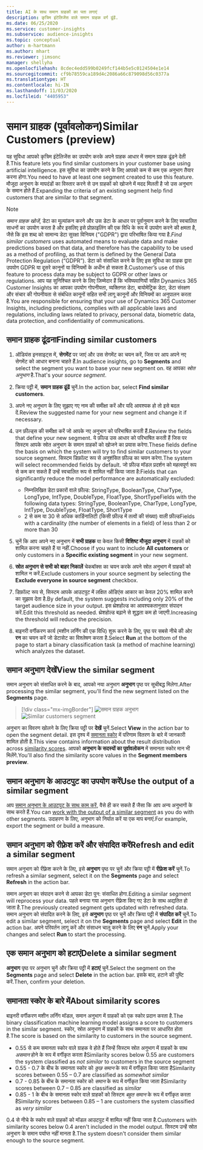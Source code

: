 ```yaml
---
title: AI के साथ समान ग्राहकों का पता लगाएं
description: कृत्रिम इंटेलिजेंस वाले समान ग्राहक वर्ग ढूंढें.
ms.date: 06/25/2020
ms.service: customer-insights
ms.subservice: audience-insights
ms.topic: conceptual
author: m-hartmann
ms.author: mhart
ms.reviewer: jimsonc
manager: shellyha
ms.openlocfilehash: 8cdec4edd599b0249fcf144b5e5c0124504e1e14
ms.sourcegitcommit: cf9b78559ca189d4c2086a66c879098d56c0377a
ms.translationtype: HT
ms.contentlocale: hi-IN
ms.lasthandoff: 11/03/2020
ms.locfileid: "4405953"
---
```

# <a name="similar-customers-preview"></a><span data-ttu-id="6c4ba-103">समान ग्राहक (पूर्वावलोकन)</span><span class="sxs-lookup"><span data-stu-id="6c4ba-103">Similar Customers (preview)</span></span>

<span data-ttu-id="6c4ba-104">यह सुविधा आपको कृत्रिम इंटेलिजेंस का उपयोग करके अपने ग्राहक आधार में समान ग्राहक ढूंढने देती है.</span><span class="sxs-lookup"><span data-stu-id="6c4ba-104">This feature lets you find similar customers in your customer base using artificial intelligence.</span></span> <span data-ttu-id="6c4ba-105">इस सुविधा का उपयोग करने के लिए आपको कम से कम एक अनुभाग तैयार करना होगा.</span><span class="sxs-lookup"><span data-stu-id="6c4ba-105">You need to have at least one segment created to use this feature.</span></span> <span data-ttu-id="6c4ba-106">मौजूदा अनुभाग के मापदंडों का विस्तार करने से उन ग्राहकों को खोजने में मदद मिलती है जो उस अनुभाग के समान होते हैं.</span><span class="sxs-lookup"><span data-stu-id="6c4ba-106">Expanding the criteria of an existing segment help find customers that are similar to that segment.</span></span>

> [!NOTE]
> <span data-ttu-id="6c4ba-107">*समान ग्राहक खोजें*, डेटा का मूल्यांकन करने और उस डेटा के आधार पर पूर्वानुमान करने के लिए स्वचालित साधनों का उपयोग करता है और इसलिए इसे प्रोफ़ाइलिंग की एक विधि के रूप में उपयोग करने की क्षमता है, जैसे कि इस शब्द को सामान्य डेटा सुरक्षा विनियम ("GDPR") द्वारा परिभाषित किया गया है.</span><span class="sxs-lookup"><span data-stu-id="6c4ba-107">*Find similar customers* uses automated means to evaluate data and make predictions based on that data, and therefore has the capability to be used as a method of profiling, as that term is defined by the General Data Protection Regulation (“GDPR”).</span></span> <span data-ttu-id="6c4ba-108">डेटा को संसाधित करने के लिए इस सुविधा का ग्राहक द्वारा उपयोग GDPR या दूसरे कानूनों या विनियमों के अधीन हो सकता है.</span><span class="sxs-lookup"><span data-stu-id="6c4ba-108">Customer’s use of this feature to process data may be subject to GDPR or other laws or regulations.</span></span> <span data-ttu-id="6c4ba-109">आप यह सुनिश्चित करने के लिए ज़िम्मेदार हैं कि भविष्यवाणियों सहित Dynamics 365 Customer Insights का आपका उपयोग गोपनीयता, व्यक्तिगत डेटा, बायोमेट्रिक डेटा, डेटा संरक्षण और संचार की गोपनीयता से संबंधित कानूनों सहित सभी लागू कानूनों और विनियमों का अनुपालन करता है.</span><span class="sxs-lookup"><span data-stu-id="6c4ba-109">You are responsible for ensuring that your use of Dynamics 365 Customer Insights, including predictions, complies with all applicable laws and regulations, including laws related to privacy, personal data, biometric data, data protection, and confidentiality of communications.</span></span>

## <a name="finding-similar-customers"></a><span data-ttu-id="6c4ba-110">समान ग्राहक ढूंढना</span><span class="sxs-lookup"><span data-stu-id="6c4ba-110">Finding similar customers</span></span>

1. <span data-ttu-id="6c4ba-111">ऑडियंस इनसाइट्स में, **सेगमेंट** पर जाएं और उस सेगमेंट का चयन करें, जिस पर आप अपने नए सेगमेंट को आधार बनाना चाहते हैं.</span><span class="sxs-lookup"><span data-stu-id="6c4ba-111">In audience insights, go to **Segments** and select the segment you want to base your new segment on.</span></span> <span data-ttu-id="6c4ba-112">वह आपका *स्रोत अनुभाग* है.</span><span class="sxs-lookup"><span data-stu-id="6c4ba-112">That's your *source segment*.</span></span>

1. <span data-ttu-id="6c4ba-113">क्रिया पट्टी में, **समान ग्राहक ढूंढें** चुनें.</span><span class="sxs-lookup"><span data-stu-id="6c4ba-113">In the action bar, select **Find similar customers**.</span></span>

1. <span data-ttu-id="6c4ba-114">अपने नए अनुभाग के लिए सुझाए गए नाम की समीक्षा करें और यदि आवश्यक हो तो इसे बदल दें.</span><span class="sxs-lookup"><span data-stu-id="6c4ba-114">Review the suggested name for your new segment and change it if necessary.</span></span>

1. <span data-ttu-id="6c4ba-115">उन फ़ील्ड्स की समीक्षा करें जो आपके नए अनुभाग को परिभाषित करती हैं.</span><span class="sxs-lookup"><span data-stu-id="6c4ba-115">Review the fields that define your new segment.</span></span> <span data-ttu-id="6c4ba-116">ये फ़ील्ड उस आधार को परिभाषित करती हैं जिस पर सिस्टम आपके स्रोत अनुभाग के समान ग्राहकों को खोजने का प्रयास करेगा.</span><span class="sxs-lookup"><span data-stu-id="6c4ba-116">These fields define the basis on which the system will try to find similar customers to your source segment.</span></span> <span data-ttu-id="6c4ba-117">सिस्टम डिफ़ॉल्ट रूप से अनुशंसित फ़ील्ड का चयन करेगा.</span><span class="sxs-lookup"><span data-stu-id="6c4ba-117">The system will select recommended fields by default.</span></span>
  <span data-ttu-id="6c4ba-118">जो फ़ील्ड मॉडल प्रदर्शन को महत्वपूर्ण रूप से कम कर सकते हैं उन्हें स्वचालित रूप से शामिल नहीं किया जाता है:</span><span class="sxs-lookup"><span data-stu-id="6c4ba-118">Fields that can significantly reduce the model performance are automatically excluded:</span></span>
  
   - <span data-ttu-id="6c4ba-119">निम्नलिखित डेटा प्रकारों वाले फ़ील्ड: StringType, BooleanType, CharType, LongType, IntType, DoubleType, FloatType, ShortType</span><span class="sxs-lookup"><span data-stu-id="6c4ba-119">Fields with the following data types: StringType, BooleanType, CharType, LongType, IntType, DoubleType, FloatType, ShortType</span></span>
   - <span data-ttu-id="6c4ba-120">2 से कम या 30 से अधिक कार्डिनालिटी (किसी फ़ील्ड में तत्वों की संख्या) वाली फ़ील्ड</span><span class="sxs-lookup"><span data-stu-id="6c4ba-120">Fields with a cardinality (the number of elements in a field) of less than 2 or more than 30</span></span>

1. <span data-ttu-id="6c4ba-121">चुनें कि आप अपने नए अनुभाग में **सभी ग्राहक** या केवल किसी **विशिष्ट मौजूदा अनुभाग** में ग्राहकों को शामिल करना चाहते हैं या नहीं.</span><span class="sxs-lookup"><span data-stu-id="6c4ba-121">Choose if you want to include **All customers** or only customers in a **Specific existing segment** in your new segment.</span></span>

1. <span data-ttu-id="6c4ba-122">**स्रोत अनुभाग से सभी को बाहर निकालें** चेकबॉक्स का चयन करके अपने स्रोत अनुभाग में ग्राहकों को शामिल न करें.</span><span class="sxs-lookup"><span data-stu-id="6c4ba-122">Exclude customers in your source segment by selecting the **Exclude everyone in source segment** checkbox.</span></span>

1. <span data-ttu-id="6c4ba-123">डिफ़ॉल्ट रूप से, सिस्टम आपके आउटपुट में लक्षित ऑडिएंस आकार का केवल 20% शामिल करने का सुझाव देता है.</span><span class="sxs-lookup"><span data-stu-id="6c4ba-123">By default, the system suggests including only 20% of the target audience size in your output.</span></span> <span data-ttu-id="6c4ba-124">इस थ्रेशहोल्ड का आवश्यकतानुसार संपादन करें.</span><span class="sxs-lookup"><span data-stu-id="6c4ba-124">Edit this threshold as needed.</span></span> <span data-ttu-id="6c4ba-125">थ्रेशहोल्ड बढ़ाने से शुद्धता कम हो जाएगी.</span><span class="sxs-lookup"><span data-stu-id="6c4ba-125">Increasing the threshold will reduce the precision.</span></span>

1. <span data-ttu-id="6c4ba-126">बाइनरी वर्गीकरण कार्य (मशीन लर्निंग की एक विधि) शुरू करने के लिए, पृष्ठ पर सबसे नीचे की ओर **रन** का चयन करें जो डेटासेट का विश्लेषण करता है.</span><span class="sxs-lookup"><span data-stu-id="6c4ba-126">Select **Run** at the bottom of the page to start a binary classification task (a method of machine learning) which analyzes the dataset.</span></span>

## <a name="view-the-similar-segment"></a><span data-ttu-id="6c4ba-127">समान अनुभाग देखें</span><span class="sxs-lookup"><span data-stu-id="6c4ba-127">View the similar segment</span></span>

<span data-ttu-id="6c4ba-128">समान अनुभाग को संसाधित करने के बाद, आपको नया अनुभाग **अनुभाग** पृष्ठ पर सूचीबद्ध मिलेगा.</span><span class="sxs-lookup"><span data-stu-id="6c4ba-128">After processing the similar segment, you'll find the new segment listed on the **Segments** page.</span></span>

> [!div class="mx-imgBorder"]
> <span data-ttu-id="6c4ba-129">![समान ग्राहक अनुभाग](media/expanded-segment.png "समान ग्राहक अनुभाग")</span><span class="sxs-lookup"><span data-stu-id="6c4ba-129">![Similar customers segment](media/expanded-segment.png "Similar customers segment")</span></span>

<span data-ttu-id="6c4ba-130">अनुभाग का विवरण खोलने के लिए क्रिया पट्टी पर **देखें** चुनें.</span><span class="sxs-lookup"><span data-stu-id="6c4ba-130">Select **View** in the action bar to open the segment detail.</span></span> <span data-ttu-id="6c4ba-131">इस दृश्य में [समानता स्कोर](#about-similarity-scores) में परिणाम वितरण के बारे में जानकारी शामिल होती है.</span><span class="sxs-lookup"><span data-stu-id="6c4ba-131">This view contains information about the result distribution across [similarity scores](#about-similarity-scores).</span></span> <span data-ttu-id="6c4ba-132">आपको **अनुभाग के सदस्यों का पूर्वावलोकन** में समानता स्कोर मान भी मिलेंगे.</span><span class="sxs-lookup"><span data-stu-id="6c4ba-132">You'll also find the similarity score values in the **Segment members preview**.</span></span>

## <a name="use-the-output-of-a-similar-segment"></a><span data-ttu-id="6c4ba-133">समान अनुभाग के आउटपुट का उपयोग करें</span><span class="sxs-lookup"><span data-stu-id="6c4ba-133">Use the output of a similar segment</span></span>

<span data-ttu-id="6c4ba-134">आप [समान अनुभाग के आउटपुट के साथ काम करें](segments.md), वैसे ही कर सकते हैं जैसा कि आप अन्य अनुभागों के साथ करते हैं.</span><span class="sxs-lookup"><span data-stu-id="6c4ba-134">You can [work with the output of a similar segment](segments.md) as you do with other segments.</span></span> <span data-ttu-id="6c4ba-135">उदाहरण के लिए, अनुभाग को निर्यात करें या एक माप बनाएं.</span><span class="sxs-lookup"><span data-stu-id="6c4ba-135">For example, export the segment or build a measure.</span></span>

## <a name="refresh-and-edit-a-similar-segment"></a><span data-ttu-id="6c4ba-136">समान अनुभाग को रीफ़्रेश करें और संपादित करें</span><span class="sxs-lookup"><span data-stu-id="6c4ba-136">Refresh and edit a similar segment</span></span>

<span data-ttu-id="6c4ba-137">समान अनुभाग को रीफ़्रेश करने के लिए, इसे **अनुभाग** पृष्ठ पर चुनें और क्रिया पट्टी में **रीफ़्रेश करें** चुनें.</span><span class="sxs-lookup"><span data-stu-id="6c4ba-137">To refresh a similar segment, select it on the **Segments** page and select **Refresh** in the action bar.</span></span>

<span data-ttu-id="6c4ba-138">समान अनुभाग का संपादन करने से आपका डेटा पुन: संसाधित होगा.</span><span class="sxs-lookup"><span data-stu-id="6c4ba-138">Editing a similar segment will reprocess your data.</span></span> <span data-ttu-id="6c4ba-139">पहले बनाया गया अनुभाग रीफ़्रेश किए गए डेटा के साथ अद्यतित हो जाता है.</span><span class="sxs-lookup"><span data-stu-id="6c4ba-139">The previously created segment gets updated with refreshed data.</span></span>    
<span data-ttu-id="6c4ba-140">समान अनुभाग को संपादित करने के लिए, इसे **अनुभाग** पृष्ठ पर चुनें और क्रिया पट्टी में **संपादित करें** चुनें.</span><span class="sxs-lookup"><span data-stu-id="6c4ba-140">To edit a similar segment, select it on the **Segments** page and select **Edit** in the action bar.</span></span> <span data-ttu-id="6c4ba-141">अपने परिवर्तन लागू करें और संसाधन चालू करने के लिए **रन** चुनें.</span><span class="sxs-lookup"><span data-stu-id="6c4ba-141">Apply your changes and select **Run** to start the processing.</span></span>

## <a name="delete-a-similar-segment"></a><span data-ttu-id="6c4ba-142">एक समान अनुभाग को हटाएं</span><span class="sxs-lookup"><span data-stu-id="6c4ba-142">Delete a similar segment</span></span>

<span data-ttu-id="6c4ba-143">**अनुभाग** पृष्ठ पर अनुभाग चुनें और क्रिया पट्टी में **हटाएं** चुनें.</span><span class="sxs-lookup"><span data-stu-id="6c4ba-143">Select the segment on the **Segments** page and select **Delete** in the action bar.</span></span> <span data-ttu-id="6c4ba-144">इसके बाद, हटाने की पुष्टि करें.</span><span class="sxs-lookup"><span data-stu-id="6c4ba-144">Then, confirm your deletion.</span></span>

## <a name="about-similarity-scores"></a><span data-ttu-id="6c4ba-145">समानता स्कोर के बारे में</span><span class="sxs-lookup"><span data-stu-id="6c4ba-145">About similarity scores</span></span>

<span data-ttu-id="6c4ba-146">बाइनरी वर्गीकरण मशीन लर्निंग मॉडल, समान अनुभाग में ग्राहकों को एक स्कोर प्रदान करता है.</span><span class="sxs-lookup"><span data-stu-id="6c4ba-146">The binary classification machine learning model assigns a score to customers in the similar segment.</span></span> <span data-ttu-id="6c4ba-147">स्कोर, स्रोत अनुभाग में ग्राहकों के साथ समानता पर आधारित होता है.</span><span class="sxs-lookup"><span data-stu-id="6c4ba-147">The score is based on the similarity to customers in the source segment.</span></span>

- <span data-ttu-id="6c4ba-148">0.55 से कम समानता स्कोर वाले ग्राहक वे होते हैं जिन्हें सिस्टम स्रोत अनुभाग में ग्राहकों के साथ *असमान* होने के रूप में वर्गीकृत करता है</span><span class="sxs-lookup"><span data-stu-id="6c4ba-148">Similarity scores below 0.55 are customers the system classified as *not similar* to customers in the source segment</span></span>
- <span data-ttu-id="6c4ba-149">0.55 - 0.7 के बीच के समानता स्कोर को *कुछ समान* के रूप में वर्गीकृत किया जाता है</span><span class="sxs-lookup"><span data-stu-id="6c4ba-149">Similarity scores between 0.55 – 0.7 are classified as *somewhat similar*</span></span>
- <span data-ttu-id="6c4ba-150">0.7 - 0.85 के बीच के समानता स्कोर को *समान* के रूप में वर्गीकृत किया जाता है</span><span class="sxs-lookup"><span data-stu-id="6c4ba-150">Similarity scores between 0.7 – 0.85 are classified as *similar*</span></span>
- <span data-ttu-id="6c4ba-151">0.85 - 1 के बीच के समानता स्कोर वाले ग्राहकों को सिस्टम *बहुत समान* के रूप में वर्गीकृत करता है</span><span class="sxs-lookup"><span data-stu-id="6c4ba-151">Similarity scores between 0.85 – 1 are customers the system classified as *very similar*</span></span>

<span data-ttu-id="6c4ba-152">0.4 से नीचे के स्कोर वाले ग्राहकों को मॉडल आउटपुट में शामिल नहीं किया जाता है.</span><span class="sxs-lookup"><span data-stu-id="6c4ba-152">Customers with similarity scores below 0.4 aren't included in the model output.</span></span> <span data-ttu-id="6c4ba-153">सिस्टम उन्हें स्रोत अनुभाग के समान पर्याप्त नहीं मानता है.</span><span class="sxs-lookup"><span data-stu-id="6c4ba-153">The system doesn't consider them similar enough to the source segment.</span></span>
